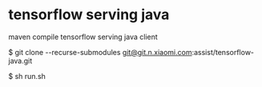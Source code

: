 # tensorflow serving java

maven compile tensorflow serving java client

$ git clone --recurse-submodules git@git.n.xiaomi.com:assist/tensorflow-java.git

$ sh run.sh
